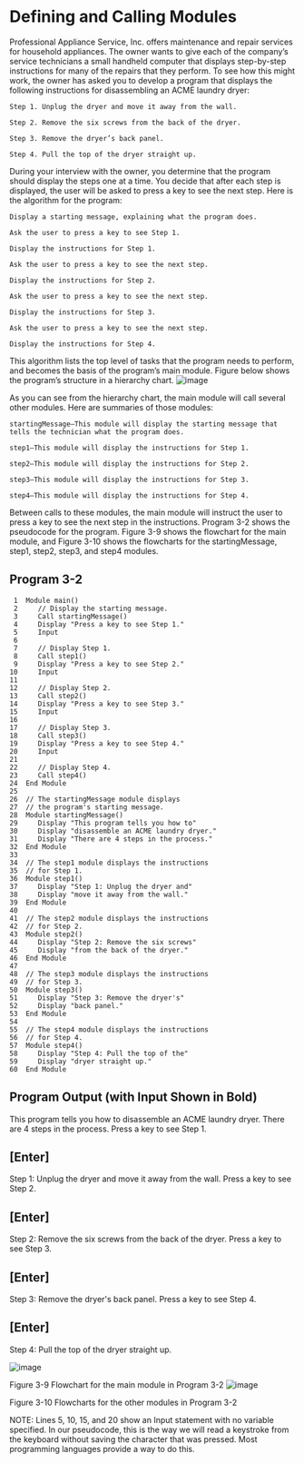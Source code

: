 # Defining and Calling Modules

Professional Appliance Service, Inc. offers maintenance and repair services for household appliances. The owner wants to give each of the company’s service technicians a small handheld computer that displays step-by-step instructions for many of the repairs that they perform. To see how this might work, the owner has asked you to develop a program that displays the following instructions for disassembling an ACME laundry dryer:
```
Step 1. Unplug the dryer and move it away from the wall.

Step 2. Remove the six screws from the back of the dryer.

Step 3. Remove the dryer’s back panel.

Step 4. Pull the top of the dryer straight up.
```
During your interview with the owner, you determine that the program should display the steps one at a time. You decide that after each step is displayed, the user will be asked to press a key to see the next step. Here is the algorithm for the program:
```
Display a starting message, explaining what the program does.

Ask the user to press a key to see Step 1.

Display the instructions for Step 1.

Ask the user to press a key to see the next step.

Display the instructions for Step 2.

Ask the user to press a key to see the next step.

Display the instructions for Step 3.

Ask the user to press a key to see the next step.

Display the instructions for Step 4.
```
This algorithm lists the top level of tasks that the program needs to perform, and becomes the basis of the program’s main module. Figure below shows the program’s structure in a hierarchy chart.
![image](https://user-images.githubusercontent.com/47218880/67345932-700ab380-f502-11e9-9d62-b5438124f3b8.png)


As you can see from the hierarchy chart, the main module will call several other modules. Here are summaries of those modules:
```
startingMessage—This module will display the starting message that tells the technician what the program does.

step1—This module will display the instructions for Step 1.

step2—This module will display the instructions for Step 2.

step3—This module will display the instructions for Step 3.

step4—This module will display the instructions for Step 4.
```
Between calls to these modules, the main module will instruct the user to press a key to see the next step in the instructions. Program 3-2 shows the pseudocode for the program. Figure 3-9 shows the flowchart for the main module, and Figure 3-10 shows the flowcharts for the startingMessage, step1, step2, step3, and step4 modules.

## Program 3-2
```
 1  Module main()
 2     // Display the starting message.
 3     Call startingMessage()
 4     Display "Press a key to see Step 1."
 5     Input
 6
 7     // Display Step 1.
 8     Call step1()
 9     Display "Press a key to see Step 2."
10     Input
11
12     // Display Step 2.
13     Call step2()
14     Display "Press a key to see Step 3."
15     Input
16
17     // Display Step 3.
18     Call step3()
19     Display "Press a key to see Step 4."
20     Input
21
22     // Display Step 4.
23     Call step4()
24  End Module
25
26  // The startingMessage module displays
27  // the program's starting message.
28  Module startingMessage()
29     Display "This program tells you how to"
30     Display "disassemble an ACME laundry dryer."
31     Display "There are 4 steps in the process."
32  End Module
33
34  // The step1 module displays the instructions
35  // for Step 1.
36  Module step1()
37     Display "Step 1: Unplug the dryer and"
38     Display "move it away from the wall."
39  End Module
40
41  // The step2 module displays the instructions
42  // for Step 2.
43  Module step2()
44     Display "Step 2: Remove the six screws"
45     Display "from the back of the dryer."
46  End Module
47
48  // The step3 module displays the instructions
49  // for Step 3.
50  Module step3()
51     Display "Step 3: Remove the dryer's"
52     Display "back panel."
53  End Module
54
55  // The step4 module displays the instructions
56  // for Step 4.
57  Module step4()
58     Display "Step 4: Pull the top of the"
59     Display "dryer straight up."
60  End Module
```
## Program Output (with Input Shown in Bold)

This program tells you how to
disassemble an ACME laundry dryer.
There are 4 steps in the process.
Press a key to see Step 1.
## [Enter] 
Step 1: Unplug the dryer and
move it away from the wall.
Press a key to see Step 2.
## [Enter] 
Step 2: Remove the six screws
from the back of the dryer.
Press a key to see Step 3.
## [Enter] 
Step 3: Remove the dryer's
back panel.
Press a key to see Step 4.
## [Enter] 
Step 4: Pull the top of the
dryer straight up.

![image](https://user-images.githubusercontent.com/47218880/67346174-7d746d80-f503-11e9-91ca-0bcfb4082d70.png)

Figure 3-9 Flowchart for the main module in Program 3-2
![image](https://user-images.githubusercontent.com/47218880/67346185-85341200-f503-11e9-85f8-ae595420ae18.png)

Figure 3-10 Flowcharts for the other modules in Program 3-2

 NOTE:
Lines 5, 10, 15, and 20 show an Input statement with no variable specified. In our pseudocode, this is the way we will read a keystroke from the keyboard without saving the character that was pressed. Most programming languages provide a way to do this.